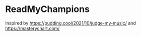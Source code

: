 # ReadMyChampions

Inspired by https://pudding.cool/2021/10/judge-my-music/ and https://masterychart.com/
